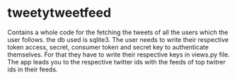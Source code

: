 # tweetytweetfeed

Contains a whole code for the fetching the tweets of all the users which the user follows.
the db used is sqlite3.
The user needs to write their respective token access, secret, consumer token and secret key to authenticate themselves.
For that they have to write their respective keys in views.py file.
The app leads you to the respective twitter ids with the feeds of top twitrer ids in their feeds.
